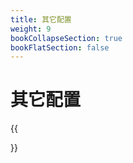 ```yaml
---
title: 其它配置
weight: 9
bookCollapseSection: true
bookFlatSection: false
---
```


# 其它配置


{{<section>}}

